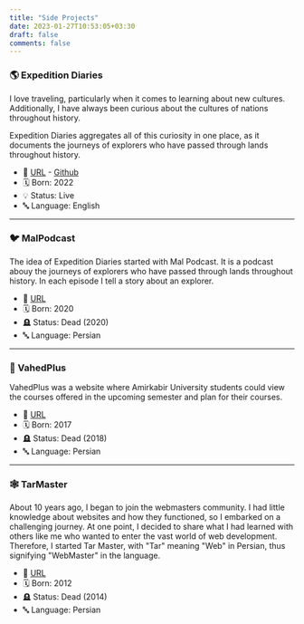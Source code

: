 ```yaml
---
title: "Side Projects"
date: 2023-01-27T10:53:05+03:30
draft: false
comments: false
---
```


### 🌎 Expedition Diaries
I love traveling, particularly when it comes to learning about new cultures. Additionally, I have always been curious about the cultures of nations throughout history.

Expedition Diaries aggregates all of this curiosity in one place, as it documents the journeys of explorers who have passed through lands throughout history.

* 🔗 [URL](https://expedition-diaries.com/) - [Github](https://github.com/aminrashidbeigi/expedition-diaries)
* 🗓️ Born: 2022
* 💡 Status: Live
* 🔤 Language: English

---

### 🐦 MalPodcast
The idea of Expedition Diaries started with Mal Podcast. It is a podcast abouy the journeys of explorers who have passed through lands throughout history. In each episode I tell a story about an explorer.

* 🔗 [URL](https://malpodcast.ir/)
* 🗓️ Born: 2020
* 🪦 Status: Dead (2020)
* 🔤 Language: Persian

---

### 🥕 VahedPlus
VahedPlus was a website where Amirkabir University students could view the courses offered in the upcoming semester and plan for their courses.
* 🔗 [URL](https://web.archive.org/web/20171014191541/http://www.vahedplus.ir/)
* 🗓️ Born: 2017
* 🪦 Status: Dead (2018)
* 🔤 Language: Persian

---

### 🕸️ TarMaster
About 10 years ago, I began to join the webmasters community. I had little knowledge about websites and how they functioned, so I embarked on a challenging journey. At one point, I decided to share what I had learned with others like me who wanted to enter the vast world of web development. Therefore, I started Tar Master, with "Tar" meaning "Web" in Persian, thus signifying "WebMaster" in the language.

* 🔗 [URL](https://web.archive.org/web/20131026120704/tarmaster.com)
* 🗓️ Born: 2012
* 🪦 Status: Dead (2014)
* 🔤 Language: Persian


